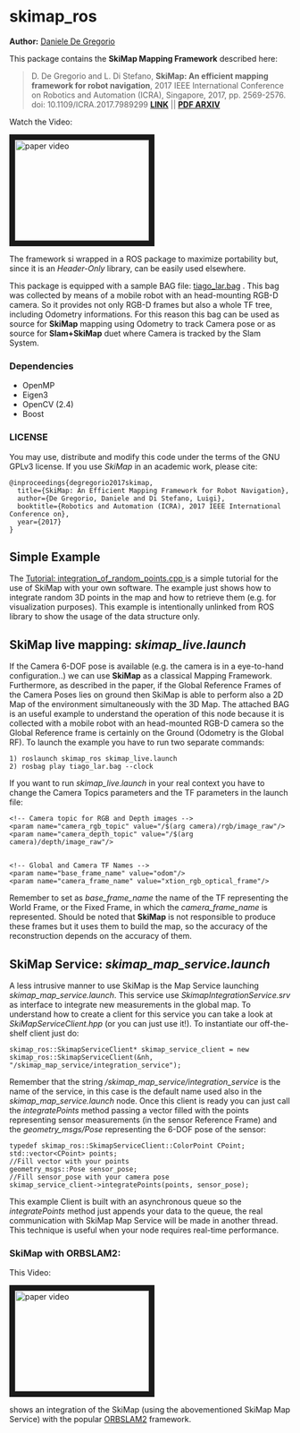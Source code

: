 # skimap_ros
**Author:** [Daniele De Gregorio](https://www.unibo.it/sitoweb/d.degregorio/)

This package contains the **SkiMap Mapping Framework** described here:

> D. De Gregorio and L. Di Stefano, **SkiMap: An efficient mapping framework for robot navigation**, 2017 IEEE International Conference on Robotics and Automation (ICRA), Singapore, 2017, pp. 2569-2576.
doi: 10.1109/ICRA.2017.7989299 [**LINK**](http://ieeexplore.ieee.org/stamp/stamp.jsp?tp=&arnumber=7989299&isnumber=7988677) || [**PDF ARXIV**](https://arxiv.org/abs/1704.05832)

Watch the Video:

<a href="https://www.youtube.com/watch?v=MverWmFAgkg" target="_blank"><img src="https://img.youtube.com/vi/MverWmFAgkg/0.jpg" 
alt="paper video" width="240" height="180" border="10" /></a>



The framework si wrapped in a ROS package to maximize portability but, since it is an *Header-Only* library,
can be easily used elsewhere. 

This package is equipped with a sample BAG file: 
[tiago_lar.bag](https://drive.google.com/open?id=0B02158j5inr3Tm9nQjhIQ3Fua3c)
. This bag was collected by means of a mobile robot with an head-mounting
RGB-D camera. So it provides not only RGB-D frames but also a whole TF tree, including Odometry informations. 
For this reason this bag can be used as source for **SkiMap** mapping using Odometry to track Camera pose or as source 
for **Slam+SkiMap** duet where Camera is tracked by the Slam System.

### Dependencies

* OpenMP
* Eigen3
* OpenCV (2.4)
* Boost

### LICENSE
You may use, distribute and modify this code under the terms of the GNU GPLv3 license.
If you use *SkiMap* in an academic work, please cite:
```
@inproceedings{degregorio2017skimap,
  title={SkiMap: An Efficient Mapping Framework for Robot Navigation},
  author={De Gregorio, Daniele and Di Stefano, Luigi},
  booktitle={Robotics and Automation (ICRA), 2017 IEEE International Conference on},
  year={2017}
}
```
## Simple Example

The [Tutorial: integration_of_random_points.cpp ](https://github.com/m4nh/skimap_ros/blob/master/src/nodes/tutorials/integration_of_random_points.cpp) is a simple tutorial for the use of SkiMap with your own software. The example just shows how to integrate random 3D points in the map and how to retrieve them (e.g. for visualization purposes). This example is intentionally unlinked from ROS library to show the usage of the data structure only.

## SkiMap live mapping: *skimap_live.launch*

If the Camera 6-DOF pose is available (e.g. the camera is in a eye-to-hand configuration..) we can use **SkiMap**
as a classical Mapping Framework. Furthermore, as described in the paper, if the Global Reference Frames of the Camera Poses 
lies on ground then SkiMap is able to perform also a 2D Map of the environment simultaneously with the 3D Map. 
The attached BAG is an useful example to understand the operation of this node because it is collected with a mobile robot 
with an head-mounted RGB-D camera so the Global Reference frame is certainly on the Ground (Odometry is the Global RF). To
launch the example you have to run two separate commands:


```
1) roslaunch skimap_ros skimap_live.launch
2) rosbag play tiago_lar.bag --clock
```

If you want to run *skimap_live.launch* in your real context you have to change the Camera Topics parameters and the TF parameters
in the launch file:


```
<!-- Camera topic for RGB and Depth images -->
<param name="camera_rgb_topic" value="/$(arg camera)/rgb/image_raw"/>
<param name="camera_depth_topic" value="/$(arg camera)/depth/image_raw"/>


<!-- Global and Camera TF Names -->
<param name="base_frame_name" value="odom"/>
<param name="camera_frame_name" value="xtion_rgb_optical_frame"/>
```

Remember to set as *base_frame_name* the name of the TF representing the World Frame, or the Fixed Frame, in which the
*camera_frame_name* is represented. Should be noted that **SkiMap** is not responsible to produce these frames but it uses
them to build the map, so the accuracy of the reconstruction depends on the accuracy of them.

## SkiMap Service: *skimap_map_service.launch*

A less intrusive manner to use SkiMap is the Map Service launching *skimap_map_service.launch*. This service use *SkimapIntegrationService.srv* as interface to integrate new measurements in the global map. To understand how to create a client for this service you can take a look at *SkiMapServiceClient.hpp* (or you can just use it!). To instantiate our off-the-shelf client just do:

```
skimap_ros::SkimapServiceClient* skimap_service_client = new skimap_ros::SkimapServiceClient(&nh, "/skimap_map_service/integration_service");
```
Remember that the string */skimap_map_service/integration_service* is the name of the service, in this case is the default name used also in the *skimap_map_service.launch* node. Once this client is ready you can just call the *integratePoints* method passing a vector filled with the points representing sensor measurements (in the sensor Reference Frame) and the *geometry_msgs/Pose* representing the 6-DOF pose of the sensor:

```
typedef skimap_ros::SkimapServiceClient::ColorPoint CPoint;
std::vector<CPoint> points;
//Fill vector with your points
geometry_msgs::Pose sensor_pose;
//Fill sensor_pose with your camera pose
skimap_service_client->integratePoints(points, sensor_pose);
```

This example Client is built with an asynchronous queue so the *integratePoints* method just appends your data to the queue, the real communication with SkiMap Map Service will be made in another thread. This technique is useful when your node requires real-time performance.

### SkiMap with ORBSLAM2:

This Video:

<a href="https://www.youtube.com/watch?v=W3nm2LXmgqE" target="_blank"><img src="https://img.youtube.com/vi/W3nm2LXmgqE/0.jpg" 
alt="paper video" width="240" height="180" border="10" /></a>

shows an integration of the SkiMap (using the abovementioned SkiMap Map Service) with the popular [ORBSLAM2](https://github.com/raulmur/ORB_SLAM2) framework.

